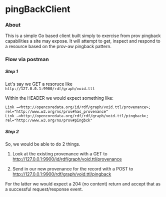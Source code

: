 # pingBackClient

### About
This is a simple Go based client built simply to exercise from prov pingback capabilities a site may expose.  It will attempt to get, inspect and respond to a resource based on the prov-aw pingback pattern.


### Flow via postman

##### Step 1
Let's say we GET a resoruce like ``` http://127.0.0.1:9900/rdf/graph/void.ttl ```

Within the HEADER we would expect something like:

```
Link →<http://opencoredata.org/id/rdf/graph/void.ttl/provenance>; rel="http://www.w3.org/ns/prov#has_provenance"
Link →<http://opencoredata.org/rdf/rdf/graph/void.ttl/pingback>; rel="http://www.w3.org/ns/prov#pingbck"
```

##### Step 2
So, we would be able to do 2 things.

1) Look at the existing provenance with a GET to  http://127.0.0.1:9900/id/rdf/graph/void.ttl/provenance

2) Send in our new provenance for the record with a POST to http://127.0.0.1:9900/rdf/graph/void.ttl/pingback


For the latter we would expect a 204 (no content) return and accept that as a successful request/response event.   

